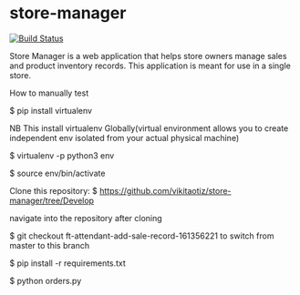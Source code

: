 # store-manager
[![Build Status](https://travis-ci.org/vikitaotiz/store-manager.svg?branch=master)](https://travis-ci.org/vikitaotiz/store-manager)

Store Manager is a web application that helps store owners manage sales and product inventory records. This application is meant for use in a single store.

How to manually test

$ pip install virtualenv

NB This install virtualenv Globally(virtual environment allows you to create independent env isolated from your actual physical machine)

$ virtualenv -p python3 env

$ source env/bin/activate

Clone this repository: $ https://github.com/vikitaotiz/store-manager/tree/Develop

navigate into the repository after cloning

$ git checkout ft-attendant-add-sale-record-161356221 to switch from master to this branch

$ pip install -r requirements.txt

$ python orders.py
